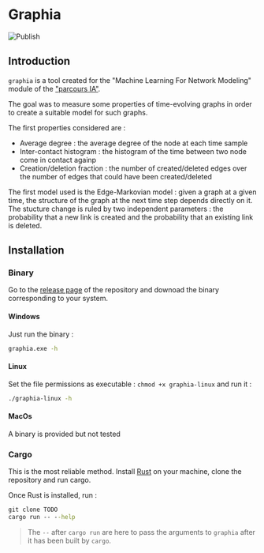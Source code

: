 # Graphia 
![Publish](https://github.com/grodino/graphia/workflows/Publish/badge.svg)
## Introduction
`graphia` is a tool created for the "Machine Learning For Network Modeling" module of the ["parcours IA"](https://ens-paris-saclay.fr/etudes/diplome-ens-paris-saclay/parcours-intelligence-artificielle-ia).

The goal was to measure some properties of time-evolving graphs in order to create a suitable model for such graphs.

The first properties considered are :
* Average degree : the average degree of the node at each time sample
* Inter-contact histogram : the histogram of the time between two node come in contact againp
* Creation/deletion fraction : the number of created/deleted edges over the number of edges that could have been
 created/deleted

The first model used is the Edge-Markovian model :
given a graph at a given time, the structure of the graph at the next time step depends directly on it. The stucture change is ruled by two independent parameters : the  probability that a new link is created and the probability that an existing link is deleted.

## Installation

### Binary
Go to the [release page](https://github.com/grodino/graphia/releases) of the repository and downoad the binary corresponding to your system.

#### Windows
Just run the binary : 
```cmd
graphia.exe -h
```

#### Linux
Set the file permissions as executable : `chmod +x graphia-linux` and run it :
```bash
./graphia-linux -h
```

#### MacOs
A binary is provided but not tested


### Cargo 
This is the most reliable method. Install [Rust](https://www.rust-lang.org/tools/install) on your machine, clone the repository and run cargo.

Once Rust is installed, run :
```cmd
git clone TODO
cargo run -- --help
```

> The `--` after `cargo run` are here to pass the arguments to `graphia` after it has been built by `cargo`.
